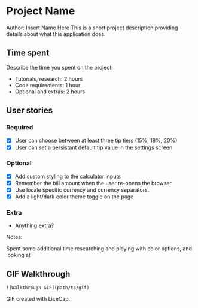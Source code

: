 # Project Name

Author: Insert Name Here
This is a short project description providing details about what this application does.

## Time spent
Describe the time you spent on the project.
 * Tutorials, research: 2 hours
 * Code requirements: 1 hour
 * Optional and extras: 2 hours

## User stories

### Required
 * [x] User can choose between at least three tip tiers (15%, 18%, 20%)
 * [x] User can set a persistant default tip value in the settings screen

### Optional

 * [x] Add custom styling to the calculator inputs
 * [x] Remember the bill amount when the user re-opens the browser
 * [x] Use locale specific currency and currency separators.
 * [x] Add a light/dark color theme toggle on the page

### Extra

 * Anything extra?
 
Notes:

Spent some additional time researching and playing with color options, and looking at 

## GIF Walkthrough

```
![Walkthrough GIF](path/to/gif)
```

GIF created with LiceCap.
